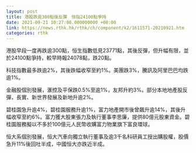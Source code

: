 ```yaml
---
layout: post
title: 港股跌逾300點後反彈　恒指24100點爭持
date: 2021-09-21 10:27:08.000000000 +08:00
link: https://news.rthk.hk/rthk/ch/component/k2/1611571-20210921.htm
categories: rthk
---
```


港股早段一度再跌逾300點，恒生指數低見23771點，其後反彈，但升幅有限，並於24100點爭持，較早時報24078點，跌20點。

科技指數最多跌逾2%，其後跌幅收窄至約1%。美團跌3%，騰訊及阿里巴巴均跌逾1%。

金融股個別發展，滙控及平保跌0.5%至逾1%，友邦升約3%。部分本地地產股反彈，長實、新世界發展及新地升逾2%。

碧桂園急升逾4%，碧桂園服務升逾1%，富力地產開市後曾飆升逾14%，其後升幅收窄至約6%。富力獲大股東張力及執行董事李思廉，提供80億元股東資金。碧桂園服務擬以不多於100億元人民幣收購富力物業旗下富良環球。

恒大系個別發展，恒大汽車向獨立執行董事及逾3千名科研員工授出購股權，股價急升11%後回吐半成，中國恒大亦跌近半成。
